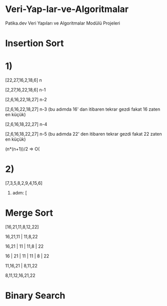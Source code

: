 # Veri-Yap-lar-ve-Algoritmalar
Patika.dev Veri Yapıları ve Algoritmalar Modülü Projeleri

# Insertion Sort

# 1)

[22,27,16,2,18,6] n

[2,27,16,22,18,6] n-1

[2,6,16,22,18,27] n-2 

[2,6,16,22,18,27] n-3 (bu adımda 16' dan itibaren tekrar gezdi fakat 16 zaten en küçük)

[2,6,16,18,22,27] n-4

[2,6,16,18,22,27] n-5 (bu adımda 22' den itibaren tekrar gezdi fakat 22 zaten en küçük)

(n*(n+1))/2 => O(

# 2)

[7,3,5,8,2,9,4,15,6] 

1. adım: [







# Merge Sort
[16,21,11,8,12,22]

16,21,11    |     11,8,22 

16,21 |  11   |  11,8 |  22

16 | 21 | 11   |   11 | 8 | 22

11,16,21    |    8,11,22

8,11,12,16,21,22

# Binary Search

